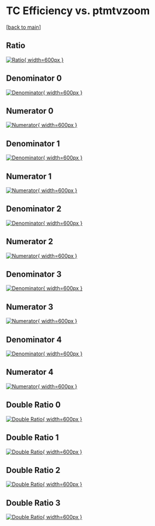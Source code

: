 # TC Efficiency vs. ptmtvzoom

[[back to main](./)]



## Ratio

[![Ratio](../mtv/var/TC_vtr_13_0_eff_ptmtvzoom.png){ width=600px }](../mtv/var/TC_vtr_13_0_eff_ptmtvzoom.pdf)

## Denominator 0

[![Denominator](../mtv/den/TC_vtr_13_0_eff_ptmtvzoom_den0.png){ width=600px }](../mtv/den/TC_vtr_13_0_eff_ptmtvzoom_den0.pdf)

## Numerator 0

[![Numerator](../mtv/num/TC_vtr_13_0_eff_ptmtvzoom_num0.png){ width=600px }](../mtv/num/TC_vtr_13_0_eff_ptmtvzoom_num0.pdf)

## Denominator 1

[![Denominator](../mtv/den/TC_vtr_13_0_eff_ptmtvzoom_den1.png){ width=600px }](../mtv/den/TC_vtr_13_0_eff_ptmtvzoom_den1.pdf)

## Numerator 1

[![Numerator](../mtv/num/TC_vtr_13_0_eff_ptmtvzoom_num1.png){ width=600px }](../mtv/num/TC_vtr_13_0_eff_ptmtvzoom_num1.pdf)

## Denominator 2

[![Denominator](../mtv/den/TC_vtr_13_0_eff_ptmtvzoom_den2.png){ width=600px }](../mtv/den/TC_vtr_13_0_eff_ptmtvzoom_den2.pdf)

## Numerator 2

[![Numerator](../mtv/num/TC_vtr_13_0_eff_ptmtvzoom_num2.png){ width=600px }](../mtv/num/TC_vtr_13_0_eff_ptmtvzoom_num2.pdf)

## Denominator 3

[![Denominator](../mtv/den/TC_vtr_13_0_eff_ptmtvzoom_den3.png){ width=600px }](../mtv/den/TC_vtr_13_0_eff_ptmtvzoom_den3.pdf)

## Numerator 3

[![Numerator](../mtv/num/TC_vtr_13_0_eff_ptmtvzoom_num3.png){ width=600px }](../mtv/num/TC_vtr_13_0_eff_ptmtvzoom_num3.pdf)

## Denominator 4

[![Denominator](../mtv/den/TC_vtr_13_0_eff_ptmtvzoom_den4.png){ width=600px }](../mtv/den/TC_vtr_13_0_eff_ptmtvzoom_den4.pdf)

## Numerator 4

[![Numerator](../mtv/num/TC_vtr_13_0_eff_ptmtvzoom_num4.png){ width=600px }](../mtv/num/TC_vtr_13_0_eff_ptmtvzoom_num4.pdf)

## Double Ratio 0

[![Double Ratio](../mtv/ratio/TC_vtr_13_0_eff_ptmtvzoom_ratio0.png){ width=600px }](../mtv/ratio/TC_vtr_13_0_eff_ptmtvzoom_ratio0.pdf)

## Double Ratio 1

[![Double Ratio](../mtv/ratio/TC_vtr_13_0_eff_ptmtvzoom_ratio1.png){ width=600px }](../mtv/ratio/TC_vtr_13_0_eff_ptmtvzoom_ratio1.pdf)

## Double Ratio 2

[![Double Ratio](../mtv/ratio/TC_vtr_13_0_eff_ptmtvzoom_ratio2.png){ width=600px }](../mtv/ratio/TC_vtr_13_0_eff_ptmtvzoom_ratio2.pdf)

## Double Ratio 3

[![Double Ratio](../mtv/ratio/TC_vtr_13_0_eff_ptmtvzoom_ratio3.png){ width=600px }](../mtv/ratio/TC_vtr_13_0_eff_ptmtvzoom_ratio3.pdf)

